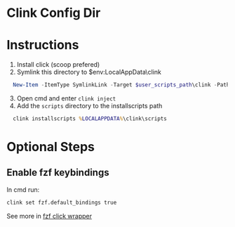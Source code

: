 Clink Config Dir
============

# Instructions

1. Install click (scoop prefered)
2. Symlink this directory to $env:LocalAppData\clink
  ```powershell
    New-Item -ItemType SymlinkLink -Target $user_scripts_path\clink -Path $env:LocalAppData\clink
  ```
3. Open cmd and enter `clink inject`
4. Add the `scripts` directory to the installscripts path
  ```cmd
    clink installscripts %LOCALAPPDATA%\clink\scripts
  ```

# Optional Steps


## Enable fzf keybindings

In cmd run:
```cmd
clink set fzf.default_bindings true
```

See more in [fzf click wrapper](https://github.com/chrisant996/clink-fzf)

